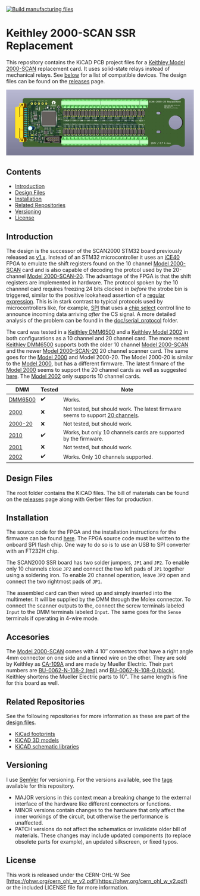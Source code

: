 [![Build manufacturing files](https://github.com/PatrickBaus/SCAN2000/actions/workflows/ci.yml/badge.svg)](https://github.com/PatrickBaus/SCAN2000/actions/workflows/ci.yml)
# Keithley 2000-SCAN SSR Replacement

This repository contains the KiCAD PCB project files for a [Keithley Model 2000-SCAN](https://download.tek.com/manual/2000SCAN-901-01_F-Jan-2014.pdf) replacement card. It uses solid-state relays instead of mechanical relays. See [below](#introduction) for a list of compatible devices. The design files can be found on the [releases](../../releases) page.

![SCAN2000 board](images/pcb.png)

## Contents
- [Introduction](#introduction)
- [Design Files](#design-files)
- [Installation](#installation)
- [Related Repositories](#related-repositories)
- [Versioning](#versioning)
- [License](#license)

## Introduction
The design is the successor of the SCAN2000 STM32 board previously released as [v1.x](https://github.com/PatrickBaus/SCAN2000/tree/v1). Instead of an STM32 microcontroller it uses an [iCE40](https://www.latticesemi.com/iCE40) FPGA to emulate the shift registers found on the 10 channel [Model 2000-SCAN](https://download.tek.com/manual/2000SCAN-901-01_F-Jan-2014.pdf) card and is also capable of decoding the protcol used by the 20-channel [Model 2000-SCAN-20](https://download.tek.com/manual/2000-20-901-01C_Jul2003_Instruction.pdf). The advantage of the FPGA is that the shift registers are implemented in hardware. The protocol spoken by the 10 channnel card requires freezing 24 bits clocked in _before_ the strobe bin is triggered, similar to the positive lookahead assertion of a [regular expression](https://en.wikipedia.org/wiki/Regular_expression). This is in stark contrast to typical protocols used by microcontrollers like, for example, [SPI](https://en.wikipedia.org/wiki/Serial_Peripheral_Interface) that uses a [chip select](https://en.wikipedia.org/wiki/Chip_select) control line to announce incoming data arriving _after_ the CS signal. A more detailed analysis of the problem can be found in the [doc/serial_protocol](doc/serial_protocol) folder.

The card was tested in a [Keithley DMM6500](https://www.tek.com/en/products/keithley/digital-multimeter/dmm6500) and a [Keithley Model 2002](https://www.tek.com/en/products/keithley/digital-multimeter/2002-series) in both configurations as a 10 channel and 20 channel card. The more recent [Keithley DMM6500](https://www.tek.com/en/products/keithley/digital-multimeter/dmm6500) supports both the older 10 channel [Model 2000-SCAN](https://download.tek.com/manual/2000SCAN-901-01_F-Jan-2014.pdf) and the newer [Model 2000-SCAN-20](https://download.tek.com/manual/2000-20-901-01C_Jul2003_Instruction.pdf) 20 channel scanner card. The same goes for the [Model 2000](https://www.tek.com/en/products/keithley/digital-multimeter/keithley-2000-series-6-digit-multimeter-scanning) and Model 2000-20. The Model 2000-20 is similar to the [Model 2000](https://www.tek.com/en/products/keithley/digital-multimeter/keithley-2000-series-6-digit-multimeter-scanning), but has a different firmware. The latest firmare of the [Model 2000](https://www.tek.com/en/products/keithley/digital-multimeter/keithley-2000-series-6-digit-multimeter-scanning) seems to support the 20 channel cards as well as suggested [here](https://www.eevblog.com/forum/circuit-studio/example-project-20-channel-solid-state-scan-card-for-k2000-dmm/msg3101128/#msg3101128). The [Model 2002](https://www.tek.com/en/products/keithley/digital-multimeter/2002-series) only supports 10 channel cards.

|DMM|Tested|Note|
|--|--|--|
|[DMM6500](https://www.tek.com/en/products/keithley/digital-multimeter/dmm6500)|:heavy_check_mark:|Works.|
|[2000](https://www.tek.com/en/products/keithley/digital-multimeter/keithley-2000-series-6-digit-multimeter-scanning)|:x:|Not tested, but should work. The latest firmware seems to support [20 channels](https://www.eevblog.com/forum/circuit-studio/example-project-20-channel-solid-state-scan-card-for-k2000-dmm/msg3101128/#msg3101128).|
|[2000-20](https://www.tek.com/en/products/keithley/digital-multimeter/keithley-2000-series-6-digit-multimeter-scanning)|:x:|Not tested, but should work.|
|[2010](https://www.tek.com/en/products/keithley/digital-multimeter/2010-series)|:heavy_check_mark:|Works, but only 10 channels cards are supported by the firmware.|
|[2001](https://www.tek.com/en/products/keithley/digital-multimeter/2001-series)|:x:|Not tested, but should work.|
|[2002](https://www.tek.com/en/products/keithley/digital-multimeter/2002-series)|:heavy_check_mark:|Works. Only 10 channels supported.|

## Design Files
The root folder contains the KiCAD files. The bill of materials can be found on the [releases](../../releases) page along with Gerber files for production.

## Installation
The source code for the FPGA and the installation instructions for the firmware can be found [here](https://github.com/PatrickBaus/SCAN2000_iCE40_Firmware). The FPGA source code must be written to the onboard SPI flash chip. One way to do so is to use an USB to SPI converter with an FT232H chip.

The SCAN2000 SSR board has two solder jumpers, ```JP1``` and ```JP2```. To enable only 10 channels close ```JP2``` and connect the two left pads of ```JP1``` together using a soldering iron. To enable 20 channel operation, leave ```JP2``` open and connect the two rightmost pads of ```JP1```.

The assembled card can then wired up and simply inserted into the multimeter. It will be supplied by the DMM through the Molex connector. To connect the scanner outputs to the, connect the screw terminals labeled ```Input``` to the DMM terminals labeled ```Input```. The same goes for the ```Sense``` terminals if operating in 4-wire mode.

## Accesories
The [Model 2000-SCAN](https://download.tek.com/manual/2000SCAN-901-01_F-Jan-2014.pdf) comes with 4 10″ connectors that have a right angle 4mm connector on one side and a tinned wire on the other. They are sold by Keithley as [CA-109A](https://download.tek.com/document/1KW-50660-1_Keithley_Test_Leads_Probes_Selector_Guide_100622.pdf) and are made by Mueller Electric. Their part numbers are [BU-0062-N-108-2 (red)](https://www.muellerelectric.com/products/bu-0062-n-108-2) and [BU-0062-N-108-0 (black)](https://www.muellerelectric.com/products/bu-0062-n-108-0). Keithley shortens the Mueller Electric parts to 10″. The same length is fine for this board as well.

## Related Repositories
See the following repositories for more information as these are part of the [design files](#design-files).

- [KiCad footprints](https://github.com/PatrickBaus/footprints.pretty)
- [KiCAD 3D models](https://github.com/PatrickBaus/footprints.3dshapes)
- [KiCAD schematic libraries](https://github.com/PatrickBaus/KiCad-libraries)

## Versioning
I use [SemVer](http://semver.org/) for versioning. For the versions available, see the [tags](../../tags) available for this repository.

- MAJOR versions in this context mean a breaking change to the external interface of the hardware like different connectors or functions.
- MINOR versions contain changes to the hardware that only affect the inner workings of the circuit, but otherwise the performance is unaffected.
- PATCH versions do not affect the schematics or invalidate older bill of materials. These changes may include updated components (to replace obsolete parts for example), an updated silkscreen, or fixed typos.

## License
This work is released under the CERN-OHL-W
See [https://ohwr.org/cern_ohl_w_v2.pdf](https://ohwr.org/cern_ohl_w_v2.pdf) or the included LICENSE file for more information.
